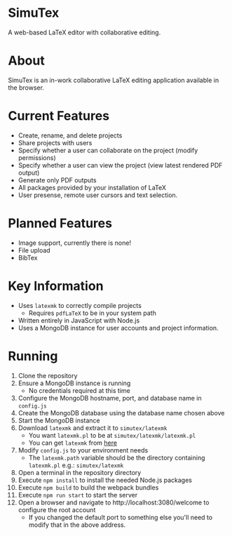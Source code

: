 # SimuTex
A web-based LaTeX editor with collaborative editing.

# About
SimuTex is an in-work collaborative LaTeX editing application available in the browser. 

# Current Features
- Create, rename, and delete projects
- Share projects with users
- Specify whether a user can collaborate on the project (modify permissions)
- Specify whether a user can view the project (view latest rendered PDF output)
- Generate only PDF outputs
- All packages provided by your installation of LaTeX
- User presense, remote user cursors and text selection.

# Planned Features
- Image support, currently there is none!
- File upload
- BibTex

# Key Information
- Uses `latexmk` to correctly compile projects
  - Requires `pdfLaTeX` to be in your system path
- Written entirely in JavaScript with Node.js
- Uses a MongoDB instance for user accounts and project information.

# Running
1. Clone the repository
2. Ensure a MongoDB instance is running
    - No credentials required at this time
3. Configure the MongoDB hostname, port, and database name in `config.js`
4. Create the MongoDB database using the database name chosen above
5. Start the MongoDB instance
6. Download `latexmk` and extract it to `simutex/latexmk`
    - You want `latexmk.pl` to be at `simutex/latexmk/latexmk.pl`
    - You can get `latexmk` from [here](https://personal.psu.edu/~jcc8/software/latexmk/)
7. Modify `config.js` to your environment needs
    - The `latexmk.path` variable should be the directory containing `latexmk.pl` e.g.: `simutex/latexmk`
8. Open a terminal in the repository directory
9. Execute `npm install` to install the needed Node.js packages
10. Execute `npm build` to build the webpack bundles
11. Execute `npm run start` to start the server
12. Open a browser and navigate to http://localhost:3080/welcome to configure the root account
    - If you changed the default port to something else you'll need to modify that in the above address.
